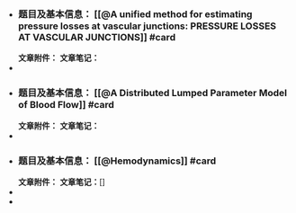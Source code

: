 - ### 题目及基本信息： [[@A unified method for estimating pressure losses at vascular junctions: PRESSURE LOSSES AT VASCULAR JUNCTIONS]] #card
  **文章附件：**
  **文章笔记：**
-
- ### **题目及基本信息：** [[@A Distributed Lumped Parameter Model of Blood Flow]] #card
  **文章附件：** 
  **文章笔记：**
-
- ### **题目及基本信息：** [[@Hemodynamics]] #card
  **文章附件：** 
  **文章笔记：**[]
-
-